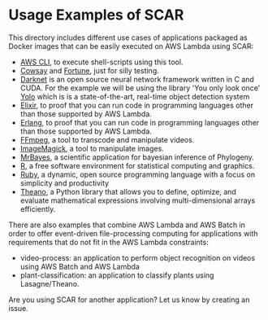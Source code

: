# Usage Examples of SCAR

This directory includes different use cases of applications packaged as Docker images that can be easily executed on AWS Lambda using SCAR:

* [AWS CLI](https://aws.amazon.com/cli/), to execute shell-scripts using this tool.
* [Cowsay](https://en.wikipedia.org/wiki/Cowsay) and [Fortune](https://en.wikipedia.org/wiki/Fortune_(Unix)), just for silly testing.
* [Darknet](https://pjreddie.com/darknet) is an open source neural network framework written in C and CUDA. For the example we will be using the library 'You only look once' [Yolo](https://pjreddie.com/darknet/yolo/) which is  is a state-of-the-art, real-time object detection system
* [Elixir](https://elixir-lang.org/), to proof that you can run code in programming languages other than those supported by AWS Lambda. 
* [Erlang](https://www.erlang.org/), to proof that you can run code in programming languages other than those supported by AWS Lambda. 
* [FFmpeg](https://ffmpeg.org/), a tool to transcode and manipulate videos.
* [ImageMagick](https://www.imagemagick.org), a tool to manipulate images.
* [MrBayes](http://mrbayes.sourceforge.net/), a scientific application for bayesian inference of Phylogeny.
* [R](https://www.r-project.org/), a free software environment for statistical computing and graphics.
* [Ruby](ttps://www.ruby-lang.org), a dynamic, open source programming language with a focus on simplicity and productivity
* [Theano](http://deeplearning.net/software/theano/), a Python library that allows you to define, optimize, and evaluate mathematical expressions involving multi-dimensional arrays efficiently.

There are also examples that combine AWS Lambda and AWS Batch in order to offer event-driven file-processing computing for applications with requirements that do not fit in the AWS Lambda constraints:

* video-process: an application to perform object recognition on videos using AWS Batch and AWS Lambda
* plant-classification: an application to classify plants using Lasagne/Theano.

Are you using SCAR for another application? Let us know by creating an issue.